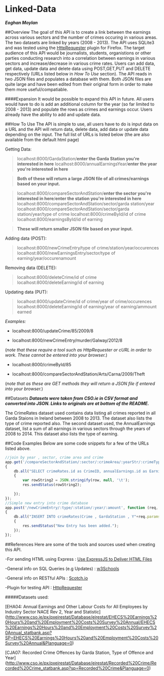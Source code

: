 # Linked-Data
***Eoghan Moylan***

##Overview
The goal of this API is to create a link between the earnings across various sectors and the number of crimes occuring in various areas. The two datasets are linked by years (2008 - 2013). The API uses SQLite3 and was tested using the [HttpRequester](https://addons.mozilla.org/en-us/firefox/addon/httprequester/) plugin for Firefox. The target audience of this API would be journalists, students, organistions or other parties conducting research into a correlation between earnings in various sectors and increase/decrease in various crime rates. Users can add data, get data, update data and delete data using POST,GET,PUT and DELETE respectively (URLs listed below in *How To Use* section). The API reads in two JSON files and populates a database with them. Both JSON files are quite large and have been edited from their original form in order to make them more useful/compatiable.

####Expansion
It would be possible to expand this API in future. All users would have to do is add an additional column for the year (so far limited to 2008 - 2013) and populate the rows as crimes and earnings occur. Users already have the ability to add and update data.

##How To Use
The API is simple to use, all users have to do is input data on a URL and the API will return data, delete data, add data or update data depending on the input. The full list of URLs is listed below (the are also available from the default html page)

Getting Data:
>localhost:8000/GardaStation/**enter the Garda Station you're interested in here**
>localhost:8000/annualEarningsYear/**enter the year you're interested in here**

>**Both of these will return a large JSON file of all crimes/earnings based on your input.**

>localhost:8000/compareSectorAndStation/**enter the sector you're interested in here**/**enter the station you're interested in here**
>localhost:8000/compareSectorAndStation/sector/garda station/year
>localhost:8000/compareSectorAndStation/sector/garda station/year/type of crime
>localhost:8000/crimeById/id of crime
>localhost:8000/earningsById/id of earning

>**These will return smaller JSON file based on your input.**

Adding data (POST):
>localhost:8000/newCrimeEntry/type of crime/station/year/occurences
>localhost:8000/newEarningsEntry/sector/type of earning/year/occurenamount

Removing data (DELETE):
>localhost:8000/deleteCrime/id of crime
>localhost:8000/deleteEarning/id of earning

Updating data (PUT):
>localhost:8000/updateCrime/id of crime/year of crime/occurences
>localhost:8000/deleteEarning/id of earning/year of earning/ammount earned

*Examples:*

* localhost:8000/updateCrime/85/2009/8

* localhost:8000/newCrimeEntry/murder/Galway/2012/8

(*note that these require a tool such as HttpRequester or cURL in order to work. These cannot be entered into your browser.*)

* localhost:8000/crimeById/85

* localhost:8000/compareSectorAndStation/Arts/Carna/2009/Theft

(*note that as these are GET methods they will return a JSON file if entered into your browser.*)

##Datasets
***Datasets were taken from CSO.ie in CSV format and converted into JSON. Links to originals are at bottom of the README.***

The CrimeRates dataset used contains data listing all crimes reported in all Garda Staions in Ireland between 2008 to 2013. The dataset also lists the type of crime reported also.
The second dataset used, the AnnualEarnings dataset, list a sum of all earnings in various sectors through the years of 2008 to 2014. This dataset also lists the type of earning.


##Code Examples
Below are some code snippets for a few of the URLs listed above.
```javascript
//join by year , sector, crime area and crime
app.get('/compareSectorAndStation/:sector/:crimeArea/:yearStr/:crimeType', function (req, res)
{
    db.all("SELECT crimeRates.id as CrimeID, annualEarnings.id as EarningID, crimeRates.Crime as Crimes, crimeRates.Y"+req.params.yearStr+" AS numberofattempts, annualEarnings.Y"+req.params.yearStr+" as Earnings , annualEarnings.EarningType as Type, crimeRates.GardaStation as GardaStations, annualEarnings.Sector as Sector FROM crimeRates INNER JOIN annualEarnings WHERE crimeRates.GardaStation LIKE \"%"+req.params.crimeArea+"%\" AND annualEarnings.Sector LIKE \"%"+req.params.sector+"%\"AND crimeRates.Crime LIKE \"%"+req.params.crimeType+"%\"  ", function(err,row)
    {
        var rowString2 = JSON.stringify(row, null, '\t');
        res.sendStatus(rowString2);
        
    });
});
//Simple new entry into crime database
app.post('/newCrimeEntry/:type/:station/:year/:amount', function (req, res)
{
    db.all("INSERT INTO crimeRates(Crime , GardaStation , Y"+req.params.year+") VALUES (\""+req.params.type+"\" , \""+req.params.station+"\" , "+req.params.amount+")", function(err,row)
    {
        res.sendStatus("New Entry has been added.");
    });
});
```
##References
Here are some of the tools and sources used when creating this API.

-For sending HTML using Express : [Use ExpressJS to Deliver HTML Files](https://scotch.io/tutorials/use-expressjs-to-deliver-html-files)

-General info on SQL Queries (e.g Updates) : [w3Schools](http://www.w3schools.com/sql/sql_update.asp)

-General info on RESTful APIs : [Scotch.io](https://scotch.io/tutorials/build-a-restful-api-using-node-and-express-4)

-Plugin for testing API : [HttpRequester](https://addons.mozilla.org/en-us/firefox/addon/httprequester/)

#####Datasets used:

[EHA04: Annual Earnings and Other Labour Costs for All Employees by Industry Sector NACE Rev 2, Year and Statistic] (http://www.cso.ie/px/pxeirestat/Database/eirestat/EHECS%20Earnings%20Hours%20and%20Employment%20Costs%20Survey%20Annual/EHECS%20Earnings%20Hours%20and%20Employment%20Costs%20Survey%20Annual_statbank.asp?SP=EHECS%20Earnings%20Hours%20and%20Employment%20Costs%20Survey%20Annual&Planguage=0)

[CJA07: Recorded Crime Offences by Garda Station, Type of Offence and Year] (http://www.cso.ie/px/pxeirestat/Database/eirestat/Recorded%20Crime/Recorded%20Crime_statbank.asp?sp=Recorded%20Crime&Planguage=0)


